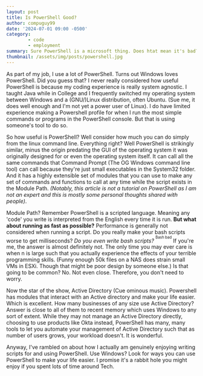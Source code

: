 ```yaml
---
layout: post
title: Is PowerShell Good?
author: compuguy99
date: '2024-07-01 09:00 -0500'
category:
        - code
        - employment
summary: Sure PowerShell is a microsoft thing. Does htat mean it's bad?
thumbnail: /assets/img/posts/powershell.jpg
---
```


As part of my job, I use a lot of PowerShell. Turns out Windows loves PowerShell. Did you guess that? I never really considered how useful PowerShell is because my coding experience is really system agnostic. I taught Java while in College and I frequently switched my operating system between Windows and a (GNU/)Linux distribution, often Ubuntu. (Sue me, it does well enough and I'm not yet a power user of Linux). I do have limited experience making a Powershell profile for when I run the most simple commands or programs in the PowerShell console. But that is using someone's tool to do so.

So how useful is PowerShell? Well consider how much you can do simply from the linux command line. Everything right? Well PowerShell is strikingly similar, minus the origin predating the GUI of the operating system it was originally designed for or even the operating system itself. It can call all the same commands that Command Prompt (The OG Windows command line tool) can call because they're just small executables in the System32 folder. And it has a highly extensible set of modules that you can use to make any set of commands and functions to call at any time while the script exists in the Module Path. *(Notably, this article is not a tutorial on PowerShell as I am not an expert and this is mostly some personal thoughts shared with people)*.

Module Path? Remember PowerShell is a scripted language. Meaning any 'code' you write is interpreted from the English every time it is run. **But what about running as fast as possible?** Performance is generally not considered when running a script. Do you really make your bash scripts worse to get milliseconds? *Do you even write bash scripts?* <sup><sup>Bash bad</sup></sup> If you're me, the answer is almost definitely not. The only time you may ever care is when n is large such that you actually experience the effects of your terrible programming skills. (Funny enough 50k files on a NAS does strain small VMs in ESXi. Though that might be poor design by someone else.) Is that going to be common? No. Not even close. Therefore, you don't need to worry.

Now the star of the show, Active Directory (Cue ominous music). Powershell has modules that interact with an Active directory and make your life easier. Which is excellent. How many businesses of any size use Active Directory? Answer is close to all of them to recent memory which uses Windows to any sort of extent. While they may not manage an Active Directory directly, choosing to use products like Okta instead, PowerShell has many, many tools to let you automate your management of Active Directory such that as number of users grows, your workload doesn't. It is wonderful.

Anyway, I've rambled on about how I actually am genuinely enjoying writing scripts for and using PowerShell. Use Windows? Look for ways you can use PowerShell to make your life easier. I promise it's a rabbit hole you might enjoy if you spent lots of time around Tech.
